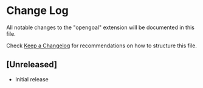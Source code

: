 # Change Log

All notable changes to the "opengoal" extension will be documented in this file.

Check [Keep a Changelog](http://keepachangelog.com/) for recommendations on how to structure this file.

## [Unreleased]

- Initial release